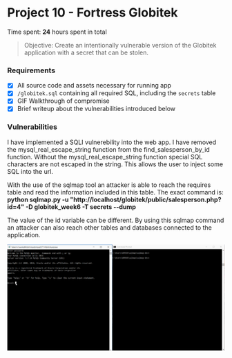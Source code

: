 # Project 10 - Fortress Globitek

Time spent: **24** hours spent in total

> Objective: Create an intentionally vulnerable version of the Globitek application with a secret that can be stolen.

### Requirements

- [x] All source code and assets necessary for running app
- [x] `/globitek.sql` containing all required SQL, including the `secrets` table
- [x] GIF Walkthrough of compromise
- [x] Brief writeup about the vulnerabilities introduced below

### Vulnerabilities

I have implemented a SQLI vulnerebility into the web app. I have removed the mysql_real_escape_string function from the find_salesperson_by_id function. Without the mysql_real_escape_string function special SQL characters are not escaped in the string. This allows the user to inject some SQL into the url. 

With the use of the sqlmap tool an attacker is able to reach the requires table and read the information included in this table. The exact command is: **python sqlmap.py -u "http://localhost/globitek/public/salesperson.php?id=4" -D globitek_week6 -T secrets --dump** 

The value of the id variable can be different. By using this sqlmap command an attacker can also reach other tables and databases connected to the application. 

<img src='Project9Demo.gif' title='Video Walkthrough' width='' alt='Video Walkthrough' />


